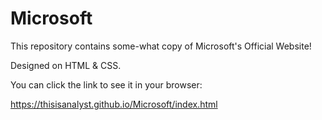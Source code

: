 # Microsoft

This repository contains some-what copy of Microsoft's Official Website!

Designed on HTML & CSS.

You can click the link to see it in your browser:

https://thisisanalyst.github.io/Microsoft/index.html
